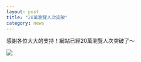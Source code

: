 ```yaml
---
layout: post
title: "20萬瀏覽人次突破"
category: news
---
```


感謝各位大大的支持！網站已經20萬瀏覽人次突破了～

![](http://i.imgur.com/wse1FIt.png)
